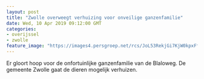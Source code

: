 ```yaml
---
layout: post
title: "Zwolle overweegt verhuizing voor onveilige ganzenfamilie"
date: Wed, 10 Apr 2019 09:12:00 GMT
categories: 
- overijssel 
- zwolle 
feature_image: "https://images4.persgroep.net/rcs/JoL53RekjGi7KjW0kpxFfp5Y_Mk/diocontent/145227048/_fitwidth/400/?appId=21791a8992982cd8da851550a453bd7f&quality=0.7"
---
```


Er gloort hoop voor de onfortuinlijke ganzenfamilie van de Blaloweg. De gemeente Zwolle gaat de dieren mogelijk verhuizen.
